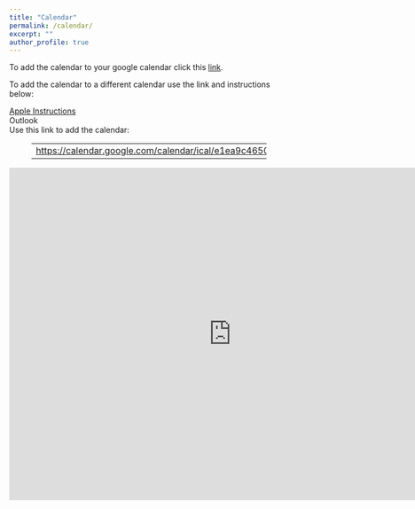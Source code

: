 ```yaml
---
title: "Calendar"
permalink: /calendar/
excerpt: ""
author_profile: true
---
```


<!-- wp:paragraph -->
<p>To add the calendar to your google calendar click this <a href="https://calendar.google.com/calendar/embed?src=e1ea9c46509928520cf0ac36372f4cfc39b2f3a66983463c1cea1d65930d33c1%40group.calendar.google.com&amp;ctz=America%2FChicago">link</a>.</p>
<!-- /wp:paragraph -->

<!-- wp:paragraph -->
<p>To add the calendar to a different calendar use the link and instructions below:</p>
<!-- /wp:paragraph -->

<!-- wp:buttons -->
<div class="wp-block-buttons"><!-- wp:button -->
<div class="wp-block-button"><a class="wp-block-button__link wp-element-button" href="https://calendar.google.com/calendar/ical/e1ea9c46509928520cf0ac36372f4cfc39b2f3a66983463c1cea1d65930d33c1%40group.calendar.google.com/public/basic.ics">Apple Instructions</a></div>
<!-- /wp:button -->

<!-- wp:button -->
<div class="wp-block-button"><a class="wp-block-button__link wp-element-button">Outlook</a></div>
<!-- /wp:button --></div>
<!-- /wp:buttons -->

<!-- wp:paragraph {"style":{"spacing":{"margin":{"top":"0","bottom":"0","left":"var:preset|spacing|20","right":"var:preset|spacing|20"}}}} -->
<p style="margin-top:0;margin-right:var(--wp--preset--spacing--20);margin-bottom:0;margin-left:var(--wp--preset--spacing--20)">Use this link to add the calendar: </p>
<!-- /wp:paragraph -->

<!-- wp:table {"style":{"border":{"width":"0px","style":"none"}}} -->
<figure class="wp-block-table"><table class="has-fixed-layout" style="border-style:none;border-width:0px"><tbody><tr><td><a href="https://calendar.google.com/calendar/ical/e1ea9c46509928520cf0ac36372f4cfc39b2f3a66983463c1cea1d65930d33c1%40group.calendar.google.com/public/basic.ics">https://calendar.google.com/calendar/ical/e1ea9c46509928520cf0ac36372f4cfc39b2f3a66983463c1cea1d65930d33c1%40group.calendar.google.com/public/basic.ics</a></td></tr></tbody></table></figure>
<!-- /wp:table -->

<iframe src="https://calendar.google.com/calendar/embed?height=600&wkst=1&ctz=America%2FChicago&showPrint=0&mode=AGENDA&showTabs=0&showDate=0&showNav=0&showTitle=0&src=ZTFlYTljNDY1MDk5Mjg1MjBjZjBhYzM2MzcyZjRjZmMzOWIyZjNhNjY5ODM0NjNjMWNlYTFkNjU5MzBkMzNjMUBncm91cC5jYWxlbmRhci5nb29nbGUuY29t&color=%23e4c441" style="border-width:0" width="800" height="600" frameborder="0" scrolling="no"></iframe>